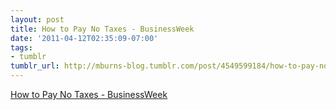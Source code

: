 ```yaml
---
layout: post
title: How to Pay No Taxes - BusinessWeek
date: '2011-04-12T02:35:09-07:00'
tags:
- tumblr
tumblr_url: http://mburns-blog.tumblr.com/post/4549599184/how-to-pay-no-taxes-businessweek
---
```

<a href="http://www.businessweek.com/magazine/content/11_16/b4224045265660.htm">How to Pay No Taxes - BusinessWeek</a>

